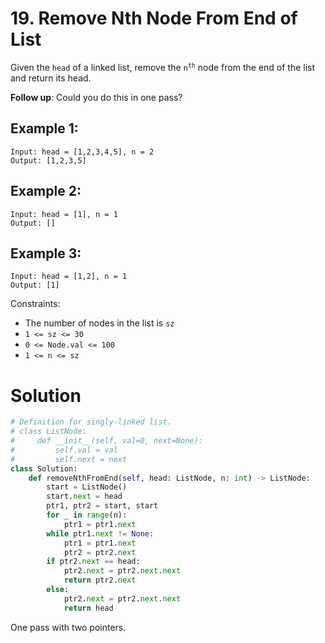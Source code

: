 # 19. Remove Nth Node From End of List

Given the `head` of a linked list, remove the <code>n<sup>th</sup></code> node from the end of the list and return its head.

**Follow up**: Could you do this in one pass?

## Example 1:

```
Input: head = [1,2,3,4,5], n = 2
Output: [1,2,3,5]
```

## Example 2:
```
Input: head = [1], n = 1
Output: []
```

## Example 3:
```
Input: head = [1,2], n = 1
Output: [1]
```

Constraints:
- The number of nodes in the list is `sz`
- `1 <= sz <= 30`
- `0 <= Node.val <= 100`
- `1 <= n <= sz`

# Solution
```python
# Definition for singly-linked list.
# class ListNode:
#     def __init__(self, val=0, next=None):
#         self.val = val
#         self.next = next
class Solution:
    def removeNthFromEnd(self, head: ListNode, n: int) -> ListNode:
        start = ListNode()
        start.next = head
        ptr1, ptr2 = start, start
        for _ in range(n):
            ptr1 = ptr1.next
        while ptr1.next != None:
            ptr1 = ptr1.next
            ptr2 = ptr2.next
        if ptr2.next == head:
            ptr2.next = ptr2.next.next
            return ptr2.next
        else:
            ptr2.next = ptr2.next.next
            return head
```
One pass with two pointers.
